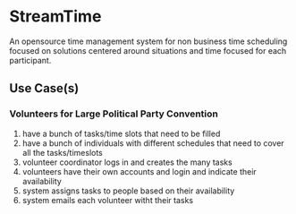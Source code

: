 StreamTime
==========

An opensource time management system for non business time scheduling focused on solutions centered around situations and time focused for each participant.

## Use Case(s) ##

### Volunteers for Large Political Party Convention ###
1. have a bunch of tasks/time slots that need to be filled
1. have a bunch of individuals with different schedules that need to cover all the tasks/timeslots
1. volunteer coordinator logs in and creates the many tasks
1. volunteers have their own accounts and login and indicate their availability 
1. system assigns tasks to people based on their availability
1. system emails each volunteer witht their tasks